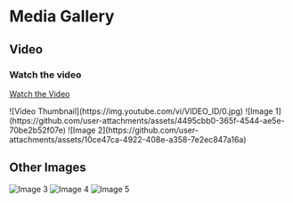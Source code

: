 # Media Gallery

## Video

### Watch the video
[Watch the Video](https://github.com/user-attachments/assets/97d7a3ad-00fc-427c-9c66-0ae38bd9e95c)

<div style="display: flex; justify-content: space-between; flex-wrap: wrap;">
    ![Video Thumbnail](https://img.youtube.com/vi/VIDEO_ID/0.jpg) 
    ![Image 1](https://github.com/user-attachments/assets/4495cbb0-365f-4544-ae5e-70be2b52f07e) 
    ![Image 2](https://github.com/user-attachments/assets/10ce47ca-4922-408e-a358-7e2ec847a16a)
</div>

## Other Images
![Image 3](https://github.com/user-attachments/assets/b8245162-3e93-43c5-971f-62e940747710)
![Image 4](https://github.com/user-attachments/assets/2b51684c-9b56-4870-9696-f6756f842dcb)
![Image 5](https://github.com/user-attachments/assets/22e9db31-9108-4072-a158-e403c13c8ccc)
